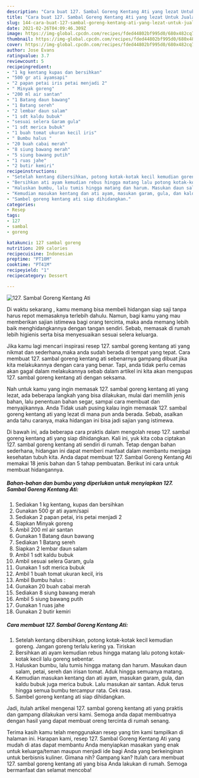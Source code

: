 ```yaml
---
description: "Cara buat 127. Sambal Goreng Kentang Ati yang lezat Untuk Jualan"
title: "Cara buat 127. Sambal Goreng Kentang Ati yang lezat Untuk Jualan"
slug: 144-cara-buat-127-sambal-goreng-kentang-ati-yang-lezat-untuk-jualan
date: 2021-02-26T04:09:46.309Z
image: https://img-global.cpcdn.com/recipes/fded44802bf995d0/680x482cq70/127-sambal-goreng-kentang-ati-foto-resep-utama.jpg
thumbnail: https://img-global.cpcdn.com/recipes/fded44802bf995d0/680x482cq70/127-sambal-goreng-kentang-ati-foto-resep-utama.jpg
cover: https://img-global.cpcdn.com/recipes/fded44802bf995d0/680x482cq70/127-sambal-goreng-kentang-ati-foto-resep-utama.jpg
author: Jose Evans
ratingvalue: 3.7
reviewcount: 5
recipeingredient:
- "1 kg kentang kupas dan bersihkan"
- "500 gr ati ayamsapi"
- "2 papan petai iris petai menjadi 2"
- " Minyak goreng"
- "200 ml air santan"
- "1 Batang daun bawang"
- "1 Batang sereh"
- "2 lembar daun salam"
- "1 sdt kaldu bubuk"
- "sesuai selera Garam gula"
- "1 sdt merica bubuk"
- "1 buah tomat ukuran kecil iris"
- " Bumbu halus "
- "20 buah cabai merah"
- "8 siung bawang merah"
- "5 siung bawang putih"
- "1 ruas jahe"
- "2 butir kemiri"
recipeinstructions:
- "Setelah kentang dibersihkan, potong kotak-kotak kecil kemudian goreng. Jangan goreng terlalu kering ya. Tiriskan"
- "Bersihkan ati ayam kemudian rebus hingga matang lalu potong kotak-kotak kecil lalu goreng sebentar."
- "Haluskan bumbu, lalu tumis hingga matang dan harum. Masukan daun salam, petai, sereh dan irisan tomat. Aduk hingga semuanya matang."
- "Kemudian masukan kentang dan ati ayam, masukan garam, gula, dan kaldu bubuk juga merica bubuk. Lalu masukan air santan. Aduk terus hingga semua bumbu tercampur rata. Cek rasa."
- "Sambel goreng kentang ati siap dihidangkan."
categories:
- Resep
tags:
- 127
- sambal
- goreng

katakunci: 127 sambal goreng 
nutrition: 209 calories
recipecuisine: Indonesian
preptime: "PT10M"
cooktime: "PT41M"
recipeyield: "1"
recipecategory: Dessert

---
```



![127. Sambal Goreng Kentang Ati](https://img-global.cpcdn.com/recipes/fded44802bf995d0/680x482cq70/127-sambal-goreng-kentang-ati-foto-resep-utama.jpg)

Di waktu  sekarang , kamu memang bisa membeli hidangan siap saji tanpa harus repot memasaknya terlebih dahulu. Namun, bagi kamu yang mau memberikan sajian istimewa bagi orang tercinta, maka anda memang lebih baik menghidangkannya dengan tangan sendiri. Sebab, memasak di rumah lebih higienis serta bisa menyesuaikan sesuai selera keluarga.

Jika kamu lagi mencari inspirasi resep 127. sambal goreng kentang ati yang nikmat dan sederhana,maka anda sudah berada di tempat yang tepat. Cara membuat 127. sambal goreng kentang ati  sebenarnya gampang dibuat jika kita melakukannya dengan cara yang benar. Tapi, anda tidak perlu cemas akan gagal dalam melakukannya 
sebab dalam artikel ini kita akan mengupas 127. sambal goreng kentang ati dengan seksama.  



Nah untuk kamu yang ingin memasak 127. sambal goreng kentang ati yang lezat, ada beberapa langkah yang bisa dilakukan, mulai dari memilih jenis bahan, lalu penentuan bahan segar, sampai cara membuat dan menyajikannya. Anda Tidak usah pusing kalau ingin memasak 127. sambal goreng kentang ati yang lezat di mana pun anda berada. Sebab, asalkan anda  tahu caranya, maka hidangan ini bisa jadi sajian yang istimewa.

Di bawah ini, ada beberapa cara praktis  dalam mengolah resep 127. sambal goreng kentang ati yang siap dihidangkan. Kali ini, yuk kita coba ciptakan 127. sambal goreng kentang ati sendiri di rumah. Tetap dengan bahan sederhana, hidangan ini dapat memberi manfaat dalam membantu menjaga kesehatan tubuh kita. Anda dapat membuat 127. Sambal Goreng Kentang Ati memakai 18 jenis bahan dan 5 tahap pembuatan. Berikut ini cara untuk membuat hidangannya.

<!--inarticleads1-->

##### Bahan-bahan dan bumbu yang diperlukan untuk menyiapkan 127. Sambal Goreng Kentang Ati:

1. Sediakan 1 kg kentang, kupas dan bersihkan
1. Gunakan 500 gr ati ayam/sapi
1. Sediakan 2 papan petai, iris petai menjadi 2
1. Siapkan  Minyak goreng
1. Ambil 200 ml air santan
1. Gunakan 1 Batang daun bawang
1. Sediakan 1 Batang sereh
1. Siapkan 2 lembar daun salam
1. Ambil 1 sdt kaldu bubuk
1. Ambil sesuai selera Garam, gula
1. Gunakan 1 sdt merica bubuk
1. Ambil 1 buah tomat ukuran kecil, iris
1. Ambil  Bumbu halus :
1. Gunakan 20 buah cabai merah
1. Sediakan 8 siung bawang merah
1. Ambil 5 siung bawang putih
1. Gunakan 1 ruas jahe
1. Gunakan 2 butir kemiri




<!--inarticleads2-->

##### Cara membuat 127. Sambal Goreng Kentang Ati:

1. Setelah kentang dibersihkan, potong kotak-kotak kecil kemudian goreng. Jangan goreng terlalu kering ya. Tiriskan
1. Bersihkan ati ayam kemudian rebus hingga matang lalu potong kotak-kotak kecil lalu goreng sebentar.
1. Haluskan bumbu, lalu tumis hingga matang dan harum. Masukan daun salam, petai, sereh dan irisan tomat. Aduk hingga semuanya matang.
1. Kemudian masukan kentang dan ati ayam, masukan garam, gula, dan kaldu bubuk juga merica bubuk. Lalu masukan air santan. Aduk terus hingga semua bumbu tercampur rata. Cek rasa.
1. Sambel goreng kentang ati siap dihidangkan.




Jadi, itulah artikel mengenai  127. sambal goreng kentang ati  yang praktis dan gampang dilakukan versi kami. Semoga anda dapat membuatnya dengan hasil yang dapat membuat oreng tercinta di rumah senang. 

Terima kasih kamu telah menggunakan resep yang tim kami tampilkan di halaman ini. Harapan kami, resep  127. Sambal Goreng Kentang Ati yang mudah di atas dapat membantu Anda menyiapkan masakan yang enak untuk keluarga/teman maupun menjadi ide bagi Anda yang berkeinginan untuk berbisnis kuliner. Gimana nih? Gampang kan? Itulah cara membuat 127. sambal goreng kentang ati yang bisa Anda lakukan di rumah. Semoga bermanfaat dan selamat mencoba!

